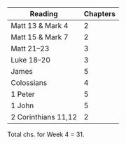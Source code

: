 ---
---

Reading | Chapters
--- | ---
Matt 13 & Mark 4 | 2
Matt 15 & Mark 7 | 2
Matt 21–23 | 3
Luke 18–20 | 3
James | 5
Colossians | 4
1 Peter | 5
1 John | 5
2 Corinthians 11,12 | 2

Total chs. for Week 4 = 31.
